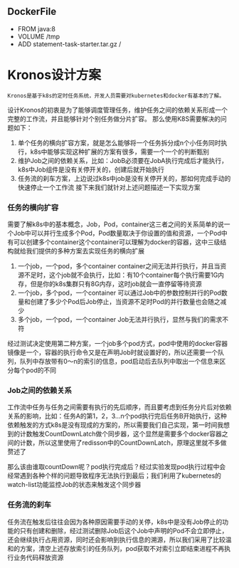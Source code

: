 ## DockerFile
- FROM java:8
- VOLUME /tmp
- ADD statement-task-starter.tar.gz /

# Kronos设计方案
    Kronos是基于k8s的定时任务系统，开发人员需要对kubernetes和docker有基本的了解。
设计Kronos的初衷是为了能够调度管理任务，维护任务之间的依赖关系形成一个完整的工作流，并且能够针对个别任务做分片扩容。
那么使用K8S需要解决的问题如下：

1. 单个任务的横向扩容方案，就是怎么能够将一个任务拆分成n个小任务同时执行，k8s中能够实现这种扩展的方案有很多，需要一个一个的判断甄别
2. 维护Job之间的依赖关系，比如：JobB必须要在JobA执行完成后才能执行，k8s中Job组件是没有关停开关的，创建后就开始执行
3. 任务流的刹车方案，上边说过k8s中job是没有关停开关的，那如何完成手动的快速停止一个工作流
接下来我们就针对上述问题描述一下实现方案
### 任务的横向扩容
需要了解k8s中的基本概念，Job，Pod，container这三者之间的关系简单的说一个Job中可以并行生成多个Pod，Pod数量取决于你设置的值和资源，一个Pod中有可以创建多个container这个container可以理解为docker的容器，这中三级结构就给我们提供的多种方案去实现任务的横向扩展
1. 一个job，一个pod，多个container
container之间无法并行执行，并且当资源不足时，这个job就不会执行，比如：有10个container每个执行需要1G内存，但是你的k8s集群只有8G内存，这时job就会一直停留等待资源
2. 一个job，多个pod，一个container
可以通过Job中的参数控制并行的Pod数量和创建了多少个Pod后Job停止，当资源不足时Pod的并行数量也会随之减少
3. 多个job，一个pod，一个container
Job无法并行执行，显然与我们的需求不符

经过测试决定使用第二种方案，一个job多个pod方式，pod中使用的docker容器镜像是一个，容器的执行命令又是在声明Job时就设置好的，所以还需要一个队列，队列中存放带有0～n的索引的信息，pod启动后去队列中取出一个信息来区分每个pod的不同
### Job之间的依赖关系
工作流中任务与任务之间需要有执行的先后顺序，而且要考虑到任务分片后对依赖关系的影响，比如：任务A的第1，2，3...n个pod执行完后任务B开始执行，这种依赖触发的方式k8s是没有现成的方案的，所以需要我们自己实现，第一时间我想到的计数触发CountDownLatch做个同步器，这个显然是需要多个docker容器之间的计数，所以这里使用了redisson中的CountDownLatch，原理这里就不多做赘述了

那么该由谁取countDown呢？pod执行完成后？经过实验发现pod执行过程中会经常遇到各种个样的问题导致程序无法执行到最后；我们利用了kubernetes的watch-list功能监控Job的状态来触发这个同步器
### 任务流的刹车
任务流在触发后往往会因为各种原因需要手动的关停，k8s中是没有Job停止的功能的只有创建和删除，经过测试删除Job后这个Job中声明的Pod不会立即停止，还会继续执行占用资源，同时还会影响到执行信息的溯源，所以我们采用了比较温和的方案，清空上述存放索引的任务队列，pod获取不对索引立即结束进程不再执行业务代码释放资源

